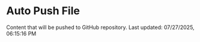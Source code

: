 # Auto Push File

Content that will be pushed to GitHub repository.
Last updated: 07/27/2025, 06:15:16 PM